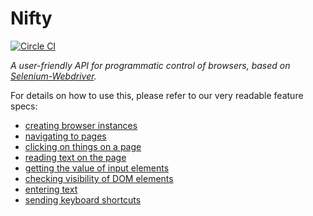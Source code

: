 # Nifty
[![Circle CI](https://circleci.com/gh/Originate/nifty.svg?style=shield)](https://circleci.com/gh/Originate/nifty)

_A user-friendly API for programmatic control of browsers, based on [Selenium-Webdriver](https://www.npmjs.com/package/selenium-webdriver)._

For details on how to use this, please refer to our very readable feature specs:
* [creating browser instances](features/creating_browser_instances.feature)
* [navigating to pages](features/navigating_to_pages.feature)
* [clicking on things on a page](features/click.feature)
* [reading text on the page](features/text.feature)
* [getting the value of input elements](features/val.feature)
* [checking visibility of DOM elements](features/is.feature)
* [entering text](features/send_keys.feature)
* [sending keyboard shortcuts](features/send_shortcut.feature)
